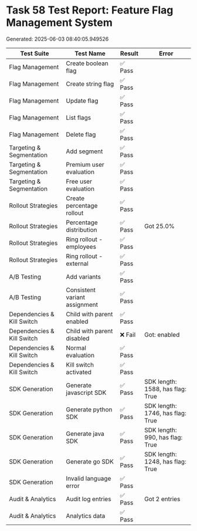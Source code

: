 # Task 58 Test Report: Feature Flag Management System

Generated: 2025-06-03 08:40:05.949526

| Test Suite | Test Name | Result | Error |
|------------|-----------|--------|-------|
| Flag Management | Create boolean flag | ✅ Pass |  |
| Flag Management | Create string flag | ✅ Pass |  |
| Flag Management | Update flag | ✅ Pass |  |
| Flag Management | List flags | ✅ Pass |  |
| Flag Management | Delete flag | ✅ Pass |  |
| Targeting & Segmentation | Add segment | ✅ Pass |  |
| Targeting & Segmentation | Premium user evaluation | ✅ Pass |  |
| Targeting & Segmentation | Free user evaluation | ✅ Pass |  |
| Rollout Strategies | Create percentage rollout | ✅ Pass |  |
| Rollout Strategies | Percentage distribution | ✅ Pass | Got 25.0% |
| Rollout Strategies | Ring rollout - employees | ✅ Pass |  |
| Rollout Strategies | Ring rollout - external | ✅ Pass |  |
| A/B Testing | Add variants | ✅ Pass |  |
| A/B Testing | Consistent variant assignment | ✅ Pass |  |
| Dependencies & Kill Switch | Child with parent enabled | ✅ Pass |  |
| Dependencies & Kill Switch | Child with parent disabled | ❌ Fail | Got: enabled |
| Dependencies & Kill Switch | Normal evaluation | ✅ Pass |  |
| Dependencies & Kill Switch | Kill switch activated | ✅ Pass |  |
| SDK Generation | Generate javascript SDK | ✅ Pass | SDK length: 1588, has flag: True |
| SDK Generation | Generate python SDK | ✅ Pass | SDK length: 1746, has flag: True |
| SDK Generation | Generate java SDK | ✅ Pass | SDK length: 990, has flag: True |
| SDK Generation | Generate go SDK | ✅ Pass | SDK length: 1248, has flag: True |
| SDK Generation | Invalid language error | ✅ Pass |  |
| Audit & Analytics | Audit log entries | ✅ Pass | Got 2 entries |
| Audit & Analytics | Analytics data | ✅ Pass |  |
